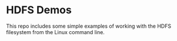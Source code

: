 # HDFS Demos

This repo includes some simple examples of working with the HDFS filesystem from the Linux command line.
